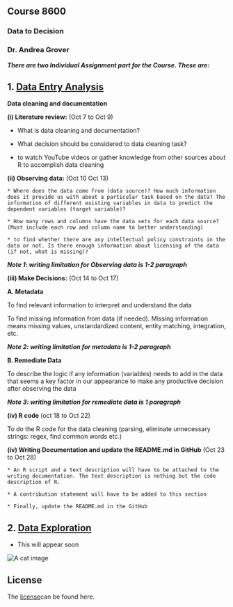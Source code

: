 ## Course 8600
### Data to Decision
### Dr. Andrea Grover     

**_There are two Individual Assignment part for the Course. These are:_**
## 1. [Data Entry Analysis](https://github.com/121107/Data/blob/master/Data%20Entry%20Analysis)

**Data cleaning and documentation**

**(i) Literature review:** (Oct 7 to Oct 9)

   * What is data cleaning and documentation?  

   * What decision should be considered to data cleaning task?

   * to watch YouTube videos or gather knowledge from other sources about R to accomplish data cleaning

**(ii) Observing data:** (Oct 10 Oct 13)

    * Where does the data come from (data source)? How much information does it provide us with about a particular task based on the data? The information of different existing variables in data to predict the dependent variables (target variable)?  

    * How many rows and columns have the data sets for each data source? (Must include each row and column name to better understanding)

    * to find whether there are any intellectual policy constraints in the data or not. Is there enough information about licensing of the data (if not, what is missing)?

**_Note 1: writing limitation for Observing data is 1-2 paragraph_**


**(iii) Make Decisions:** (Oct 14 to Oct 17)

**A. Metadata**

To find relevant information to interpret and understand the data  

To find missing information from data (if needed). Missing information means missing values, unstandardized content, entity matching, integration, etc.  

**_Note 2: writing limitation for metadata is 1-2 paragraph_**

**B. Remediate Data**

To describe the logic if any information (variables) needs to add in the data that seems a key factor in our appearance to make any productive decision after observing the data  

**_Note 3: writing limitation for remediate data is 1 paragraph_**


**(iv) R code** (oct 18 to Oct 22)

To do the R code for the data cleaning (parsing, eliminate unnecessary strings: regex, find common words etc.)



**(iv) Writing Documentation and update the README.md in GitHub** (Oct 23 to Oct 28)

    * An R script and a text description will have to be attached to the writing documentation. The text description is nothing but the code description of R.

    * A contribution statement will have to be added to this section

    * Finally, update the README.md in the GitHub  

## 2. [Data Exploration](https://github.com/121107/Data/blob/master/Data%20Exploration)
   * This will appear soon

![A cat image](https://placekitten.com/200/300)

## License
The [license](https://github.com/121107/Data/blob/master/License)can be found here.
